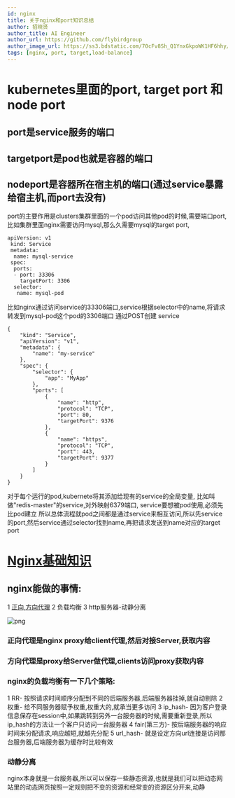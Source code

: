 ```yaml
---
id: nginx
title: 关于nginx和port知识总结
author: 招晓贤
author_title: AI Engineer
author_url: https://github.com/flybirdgroup
author_image_url: https://ss3.bdstatic.com/70cFv8Sh_Q1YnxGkpoWK1HF6hhy/it/u=1615738601,1434436036&fm=26&gp=0.jpg
tags: [nginx, port, target,load-balance]
---
```


# kubernetes里面的port, target port 和 node port
##  port是service服务的端口
## targetport是pod也就是容器的端口
## nodeport是容器所在宿主机的端口(通过service暴露给宿主机,而port去没有)
<!--truncate-->
port的主要作用是clusters集群里面的一个pod访问其他pod的时候,需要端口port,比如集群里面nginx需要访问mysql,那么久需要mysql的target port,
```mysql
apiVersion: v1
 kind: Service
 metadata:
  name: mysql-service
 spec:
  ports:
  - port: 33306
    targetPort: 3306
  selector:
   name: mysql-pod
```
比如nginx通过访问service的33306端口,service根据selector中的name,将请求转发到mysql-pod这个pod的3306端口
通过POST创建 service
```
{
    "kind": "Service",
    "apiVersion": "v1",
    "metadata": {
        "name": "my-service"
    },
    "spec": {
        "selector": {
            "app": "MyApp"
        },
        "ports": [
            {
                "name": "http",
                "protocol": "TCP",
                "port": 80,
                "targetPort": 9376
            },
            {
                "name": "https",
                "protocol": "TCP",
                "port": 443,
                "targetPort": 9377
            }
        ]
    }
}
```
对于每个运行的pod,kubernete将其添加给现有的service的全局变量, 比如叫做"redis-master"的service,对外映射6379端口,
service要想被pod使用,必须先比pod建立
所以总体流程就pod之间都是通过service来相互访问,所以先service的port,然后service通过selector找到name,再把请求发送到name对应的target port

# [Nginx基础知识](https://www.cnblogs.com/mq0036/p/9794540.html)

## nginx能做的事情:
1 [正向,方向代理](https://www.jianshu.com/p/ae76c223c6ef)
2 负载均衡
3 http服务器-动静分离

![png](../img/kubernetes/nginx/nginx.png)

### 正向代理是nginx proxy给client代理,然后对接Server,获取内容
### 方向代理是proxy给Server做代理,clients访问proxy获取内容

### nginx的负载均衡有一下几个策略:
1 RR- 按照请求时间顺序分配到不同的后端服务器,后端服务器挂掉,就自动剔除
2 权重- 给不同服务器赋予权重,权重大的,就承当更多访问
3 ip_hash- 因为客户登录信息保存在session中,如果跳转到另外一台服务器的时候,需要重新登录,所以ip_hash的方法让一个客户只访问一台服务器
4 fair(第三方)- 按后端服务器的响应时间来分配请求,响应越短,就越先分配
5 url_hash- 就是设定方向url连接是访问那台服务器,后端服务器为缓存时比较有效

### 动静分离
nginx本身就是一台服务器,所以可以保存一些静态资源,也就是我们可以把动态网站里的动态网页按照一定规则把不变的资源和经常变的资源区分开来,动静
